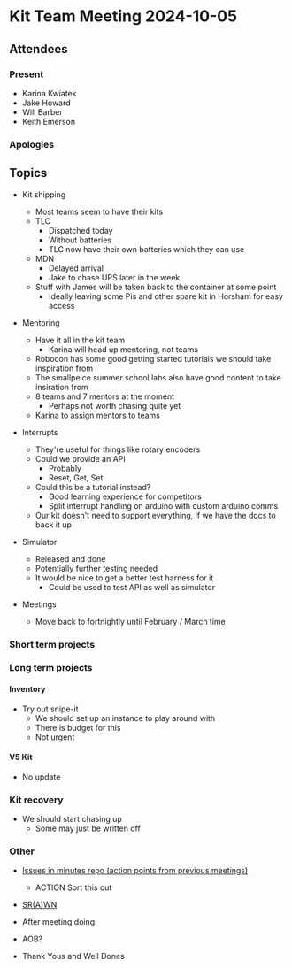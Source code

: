 # Kit Team Meeting 2024-10-05

## Attendees

### Present

- Karina Kwiatek
- Jake Howard
- Will Barber
- Keith Emerson

### Apologies

## Topics

- Kit shipping
    - Most teams seem to have their kits
    - TLC
        - Dispatched today
        - Without batteries
        - TLC now have their own batteries which they can use
    - MDN
        - Delayed arrival
        - Jake to chase UPS later in the week
    - Stuff with James will be taken back to the container at some point
        - Ideally leaving some Pis and other spare kit in Horsham for easy access

- Mentoring
    - Have it all in the kit team
        - Karina will head up mentoring, not teams
    - Robocon has some good getting started tutorials we should take inspiration from
    - The smallpeice summer school labs also have good content to take insiration from
    - 8 teams and 7 mentors at the moment
        - Perhaps not worth chasing quite yet
    - Karina to assign mentors to teams

- Interrupts
    - They're useful for things like rotary encoders
    - Could we provide an API
        - Probably
        - Reset, Get, Set
    - Could this be a tutorial instead?
        - Good learning experience for competitors
        - Split interrupt handling on arduino with custom arduino comms
    - Our kit doesn't need to support everything, if we have the docs to back it up
    
- Simulator
    - Released and done
    - Potentially further testing needed
    - It would be nice to get a better test harness for it
        - Could be used to test API as well as simulator
    
- Meetings
    - Move back to fortnightly until February / March time
    
### Short term projects

### Long term projects

#### Inventory

- Try out snipe-it
    - We should set up an instance to play around with
    - There is budget for this
    - Not urgent

#### V5 Kit

- No update

### Kit recovery

- We should start chasing up
    - Some may just be written off


### Other

- [Issues in minutes repo (action points from previous meetings)](https://github.com/srobo/kit-team-minutes/issues)
    - ACTION Sort this out
- [SR(A)WN](https://github.com/srobo/srawn/issues)
- After meeting doing
- AOB?
    
- Thank Yous and Well Dones

